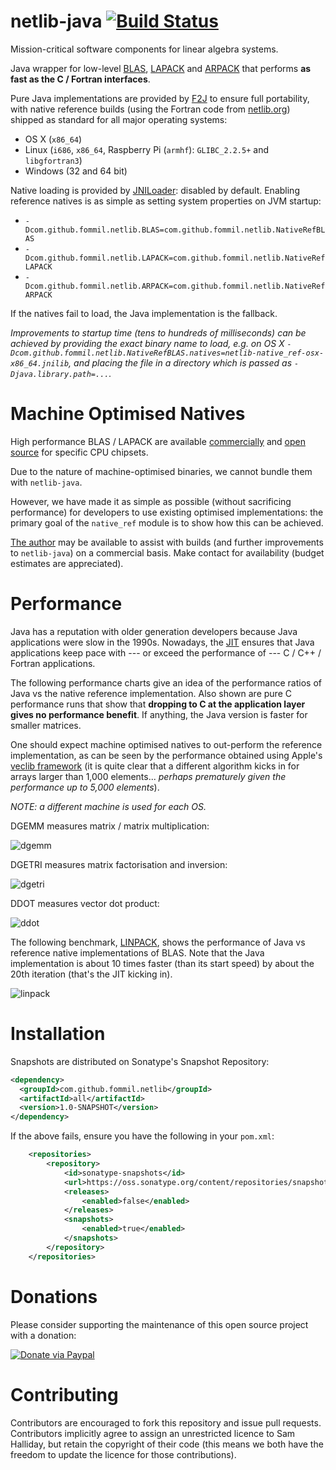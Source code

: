 netlib-java [![Build Status](https://travis-ci.org/fommil/netlib-java.png?branch=master)](https://travis-ci.org/fommil/netlib-java)
===========

Mission-critical software components for linear algebra systems.

Java wrapper for low-level [BLAS](http://en.wikipedia.org/wiki/Basic_Linear_Algebra_Subprograms),
[LAPACK](http://en.wikipedia.org/wiki/LAPACK) and [ARPACK](http://en.wikipedia.org/wiki/ARPACK)
that performs **as fast as the C / Fortran interfaces**.

Pure Java implementations are provided by [F2J](http://icl.cs.utk.edu/f2j/) to ensure full portability,
with native reference builds (using the Fortran code from [netlib.org](http://www.netlib.org))
shipped as standard for all major operating systems:

* OS X (`x86_64`)
* Linux (`i686`, `x86_64`, Raspberry Pi (`armhf`): `GLIBC_2.2.5+` and `libgfortran3`)
* Windows (32 and 64 bit)

Native loading is provided by [JNILoader](https://github.com/fommil/jniloader): disabled by default.
Enabling reference natives is as simple as setting system properties on JVM startup:

* `-Dcom.github.fommil.netlib.BLAS=com.github.fommil.netlib.NativeRefBLAS`
* `-Dcom.github.fommil.netlib.LAPACK=com.github.fommil.netlib.NativeRefLAPACK`
* `-Dcom.github.fommil.netlib.ARPACK=com.github.fommil.netlib.NativeRefARPACK`

If the natives fail to load, the Java implementation is the fallback.

*Improvements to startup time (tens to hundreds of milliseconds) can be achieved by providing the exact binary name to load,
e.g. on OS X `-Dcom.github.fommil.netlib.NativeRefBLAS.natives=netlib-native_ref-osx-x86_64.jnilib`,
and placing the file in a directory which is passed as `-Djava.library.path=...`.*


Machine Optimised Natives
=========================

High performance BLAS / LAPACK are available
[commercially](http://en.wikipedia.org/wiki/Basic_Linear_Algebra_Subprograms#Implementations)
and [open source](http://en.wikipedia.org/wiki/Automatically_Tuned_Linear_Algebra_Software) for
specific CPU chipsets.

Due to the nature of machine-optimised binaries, we cannot bundle them with `netlib-java`.

However, we have made it as simple as possible (without sacrificing performance)
for developers to use existing optimised implementations:
the primary goal of the `native_ref` module is to show how this can be achieved.

[The author](https://github.com/fommil/) may be available to assist with builds (and further
improvements to `netlib-java`) on a commercial basis. Make contact for availability (budget estimates
are appreciated).


Performance
===========

Java has a reputation with older generation developers because
Java applications were slow in the 1990s.
Nowadays, the [JIT](http://en.wikipedia.org/wiki/Just-in-time_compilation)
ensures that Java applications keep pace with --- or exceed the performance of ---
C / C++ / Fortran applications.

The following performance charts give an idea of the performance ratios of Java vs the native
reference implementation. Also shown are pure C performance runs that show that
**dropping to C at the application layer gives no performance benefit**.
If anything, the Java version is faster for smaller matrices.

One should expect machine optimised natives to out-perform the reference implementation, as can
be seen by the performance obtained using Apple's
[veclib framework](https://developer.apple.com/library/mac/documentation/Performance/Conceptual/vecLib/Reference/reference.html)
(it is quite clear that a different algorithm kicks in for arrays larger than 1,000
elements... *perhaps prematurely given the performance up to 5,000 elements*).

*NOTE: a different machine is used for each OS.*

DGEMM measures matrix / matrix multiplication:

![dgemm](http://i41.tinypic.com/14pixj.png)

DGETRI measures matrix factorisation and inversion:

![dgetri](http://i40.tinypic.com/m79onq.png)


DDOT measures vector dot product:

![ddot](http://i43.tinypic.com/k7034.png)



The following benchmark, [LINPACK](http://www.netlib.org/linpack), shows the performance of
Java vs reference native implementations of BLAS. Note that the Java implementation is about 10 times
faster (than its start speed) by about the 20th iteration (that's the JIT kicking in).

![linpack](http://i43.tinypic.com/66kume.png)


Installation
============

Snapshots are distributed on Sonatype's Snapshot Repository:

```xml
<dependency>
  <groupId>com.github.fommil.netlib</groupId>
  <artifactId>all</artifactId>
  <version>1.0-SNAPSHOT</version>
</dependency>
```

If the above fails, ensure you have the following in your `pom.xml`:

```xml
    <repositories>
        <repository>
            <id>sonatype-snapshots</id>
            <url>https://oss.sonatype.org/content/repositories/snapshots/</url>
            <releases>
                <enabled>false</enabled>
            </releases>
            <snapshots>
                <enabled>true</enabled>
            </snapshots>
        </repository>
    </repositories>
```



Donations
=========

Please consider supporting the maintenance of this open source project with a donation:

[![Donate via Paypal](https://www.paypal.com/en_US/i/btn/btn_donateCC_LG.gif)](https://www.paypal.com/cgi-bin/webscr?cmd=_donations&business=B2HW5ATB8C3QW&lc=GB&item_name=netlib&currency_code=GBP&bn=PP%2dDonationsBF%3abtn_donateCC_LG%2egif%3aNonHosted)


Contributing
============

Contributors are encouraged to fork this repository and issue pull
requests. Contributors implicitly agree to assign an unrestricted licence
to Sam Halliday, but retain the copyright of their code (this means
we both have the freedom to update the licence for those contributions).

